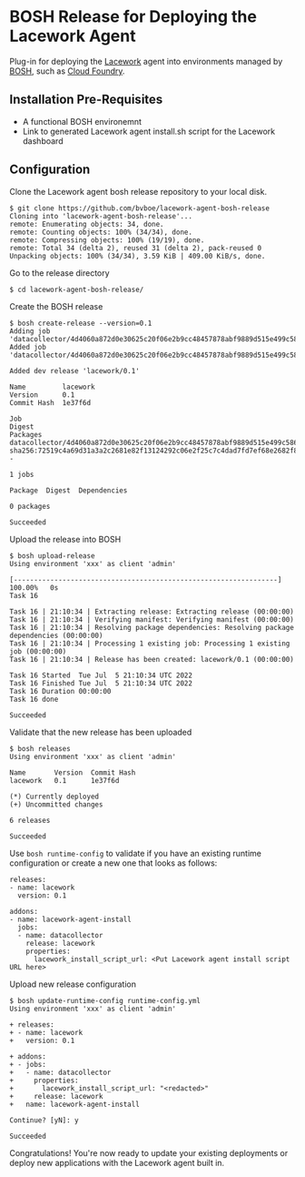 # BOSH Release for Deploying the Lacework Agent
Plug-in for deploying the [Lacework](https://www.lacework.net/) agent into environments managed by [BOSH](https://bosh.io/), such as [Cloud Foundry](https://www.cloudfoundry.org/).

## Installation Pre-Requisites
* A functional BOSH environemnt
* Link to generated Lacework agent install.sh script for the Lacework dashboard

## Configuration
Clone the Lacework agent bosh release repository to your local disk.

```
$ git clone https://github.com/bvboe/lacework-agent-bosh-release
Cloning into 'lacework-agent-bosh-release'...
remote: Enumerating objects: 34, done.
remote: Counting objects: 100% (34/34), done.
remote: Compressing objects: 100% (19/19), done.
remote: Total 34 (delta 2), reused 31 (delta 2), pack-reused 0
Unpacking objects: 100% (34/34), 3.59 KiB | 409.00 KiB/s, done.
```
Go to the release directory
```
$ cd lacework-agent-bosh-release/
```
Create the BOSH release
```
$ bosh create-release --version=0.1
Adding job 'datacollector/4d4060a872d0e30625c20f06e2b9cc48457878abf9889d515e499c5860b942a5'...
Added job 'datacollector/4d4060a872d0e30625c20f06e2b9cc48457878abf9889d515e499c5860b942a5'

Added dev release 'lacework/0.1'

Name         lacework
Version      0.1
Commit Hash  1e37f6d

Job                                                                             Digest                                                                   Packages
datacollector/4d4060a872d0e30625c20f06e2b9cc48457878abf9889d515e499c5860b942a5  sha256:72519c4a69d31a3a2c2681e82f13124292c06e2f25c7c4dad7fd7ef68e2682f8  -

1 jobs

Package  Digest  Dependencies

0 packages

Succeeded
```
Upload the release into BOSH
```
$ bosh upload-release
Using environment 'xxx' as client 'admin'

[-----------------------------------------------------------------] 100.00%   0s
Task 16

Task 16 | 21:10:34 | Extracting release: Extracting release (00:00:00)
Task 16 | 21:10:34 | Verifying manifest: Verifying manifest (00:00:00)
Task 16 | 21:10:34 | Resolving package dependencies: Resolving package dependencies (00:00:00)
Task 16 | 21:10:34 | Processing 1 existing job: Processing 1 existing job (00:00:00)
Task 16 | 21:10:34 | Release has been created: lacework/0.1 (00:00:00)

Task 16 Started  Tue Jul  5 21:10:34 UTC 2022
Task 16 Finished Tue Jul  5 21:10:34 UTC 2022
Task 16 Duration 00:00:00
Task 16 done

Succeeded
```
Validate that the new release has been uploaded
```
$ bosh releases
Using environment 'xxx' as client 'admin'

Name       Version  Commit Hash
lacework   0.1      1e37f6d

(*) Currently deployed
(+) Uncommitted changes

6 releases

Succeeded
```
Use `bosh runtime-config` to validate if you have an existing runtime configuration or create a new one that looks as follows:
```
releases:
- name: lacework
  version: 0.1

addons:
- name: lacework-agent-install
  jobs:
  - name: datacollector
    release: lacework
    properties:
      lacework_install_script_url: <Put Lacework agent install script URL here>
```
Upload new release configuration
```
$ bosh update-runtime-config runtime-config.yml
Using environment 'xxx' as client 'admin'

+ releases:
+ - name: lacework
+   version: 0.1

+ addons:
+ - jobs:
+   - name: datacollector
+     properties:
+       lacework_install_script_url: "<redacted>"
+     release: lacework
+   name: lacework-agent-install

Continue? [yN]: y

Succeeded
```

Congratulations! You're now ready to update your existing deployments or deploy new applications with the Lacework agent built in.
